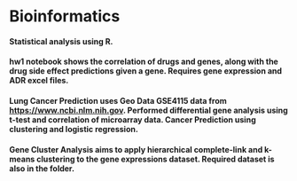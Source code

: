 # Bioinformatics

#### Statistical analysis using R. 

#### hw1 notebook shows the correlation of drugs and genes, along with the drug side effect predictions given a gene. Requires gene expression and ADR excel files.

#### Lung Cancer Prediction uses Geo Data GSE4115 data from  https://www.ncbi.nlm.nih.gov. Performed differential gene analysis using t-test and correlation of microarray data. Cancer Prediction using clustering and logistic regression. 

#### Gene Cluster Analysis aims to apply hierarchical complete-link and k-means clustering to the gene expressions dataset. Required dataset is also in the folder.
